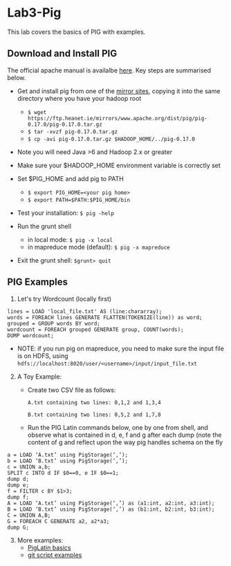 # Lab3-Pig

This lab covers the basics of PIG with  examples.

## Download and Install PIG
The official apache manual is availalbe [here](http://pig.apache.org/docs/r0.17.0/start.html). Key steps are summarised below.

* Get and install pig from one of the [mirror sites](http://www.apache.org/dyn/closer.cgi/pig/), copying it into the same directory where you have your hadoop root

   - `$ wget https://ftp.heanet.ie/mirrors/www.apache.org/dist/pig/pig-0.17.0/pig-0.17.0.tar.gz `
   - `$ tar -xvzf pig-0.17.0.tar.gz`
   - `$ cp -avi pig-0.17.0.tar.gz $HADOOP_HOME/../pig-0.17.0`
   
* Note you will need Java >6 and Hadoop 2.x or greater  
* Make sure your $HADOOP_HOME environment variable is correctly set
* Set $PIG_HOME and add pig to PATH
   
   - `$ export PIG_HOME=<your pig home>`
   - `$ export PATH=$PATH:$PIG_HOME/bin`

* Test your installation: `$ pig -help`
* Run the grunt shell
  - in local mode: `$ pig -x local`
  - in mapreduce mode (default): `$ pig -x mapreduce`
* Exit the grunt shell: `$grunt> quit`

## PIG Examples
1. Let's try Wordcount (locally first)

```
lines = LOAD 'local_file.txt' AS (line:chararray);
words = FOREACH lines GENERATE FLATTEN(TOKENIZE(line)) as word;
grouped = GROUP words BY word;
wordcount = FOREACH grouped GENERATE group, COUNT(words);
DUMP wordcount;
```
* NOTE: if you run pig on mapreduce, you need to make sure the input file is on HDFS, using `hdfs://localhost:8020/user/<username>/input/input_file.txt`

2. A Toy Example:
      - Create two CSV file as follows:
            
            A.txt containing two lines: 0,1,2 and 1,3,4
            
            B.txt containing two lines: 0,5,2 and 1,7,8
   
      - Run the PIG Latin commands below, one by one from shell, and observe what is contained in d, e, f and g after each dump (note the content of g and reflect upon the way pig handles schema on the fly
```
a = LOAD ‘A.txt’ using PigStorage(‘,’); 
b = LOAD ‘B.txt’ using PigStorage(‘,’); 
c = UNION a,b;
SPLIT c INTO d IF $0==0, e IF $0==1; 
dump d;
dump e;
f = FILTER c BY $1>3;
dump f;
A = LOAD ‘A.txt’ using PigStorage(‘,’) as (a1:int, a2:int, a3:int); 
B = LOAD ‘B.txt’ using PigStorage(‘,’) as (b1:int, b2:int, b3:int); 
C = UNION A,B;
G = FOREACH C GENERATE a2, a2*a3;
dump G;
```

3. More examples:
   - [PigLatin basics](http://pig.apache.org/docs/r0.17.0/basic.html#load) 
   - [git script examples](https://gist.github.com/brikis98/1332818)

